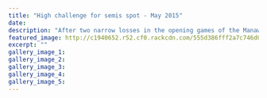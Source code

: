 ```yaml
---
title: "High challenge for semis spot - May 2015"
date: 
description: "After two narrow losses in the opening games of the Manawatu colts club competition, the Wanganui High School 1st XV have climbed into touching distance of the top four, Wanganui Chronicle 21/5/15..."
featured_image: http://c1940652.r52.cf0.rackcdn.com/555d386fff2a7c746d000575/WHS-First-XV.jpg
excerpt: ""
gallery_image_1: 
gallery_image_2: 
gallery_image_3: 
gallery_image_4: 
gallery_image_5: 
---
```

